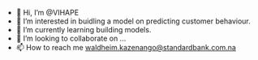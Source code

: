 - 👋 Hi, I’m @VIHAPE
- 👀 I’m interested in buidling a model on predicting customer behaviour.
- 🌱 I’m currently learning building models.
- 💞️ I’m looking to collaborate on ...
- 📫 How to reach me waldheim.kazenango@standardbank.com.na

<!---
VIHAPE/VIHAPE is a ✨ special ✨ repository because its `README.md` (this file) appears on your GitHub profile.
You can click the Preview link to take a look at your changes.
--->
